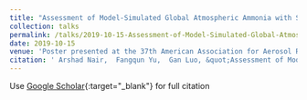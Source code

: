 ```yaml
---
title: "Assessment of Model-Simulated Global Atmospheric Ammonia with Satellite Remote Sensing Measurements"
collection: talks
permalink: /talks/2019-10-15-Assessment-of-Model-Simulated-Global-Atmospheric-Ammonia-with-Satellite-Remote-Sensing-Measurements
date: 2019-10-15
venue: 'Poster presented at the 37th American Association for Aerosol Research (AAAR) Annual Conference, Portland, OR, USA'
citation: ' Arshad Nair,  Fangqun Yu,  Gan Luo, &quot;Assessment of Model-Simulated Global Atmospheric Ammonia with Satellite Remote Sensing Measurements.&quot; Poster presented at the 37th American Association for Aerosol Research (AAAR) Annual Conference, Portland, OR, USA, 2019.'
---
```

Use [Google Scholar](https://scholar.google.com/scholar?q=Assessment+of+Model+Simulated+Global+Atmospheric+Ammonia+with+Satellite+Remote+Sensing+Measurements){:target="_blank"} for full citation